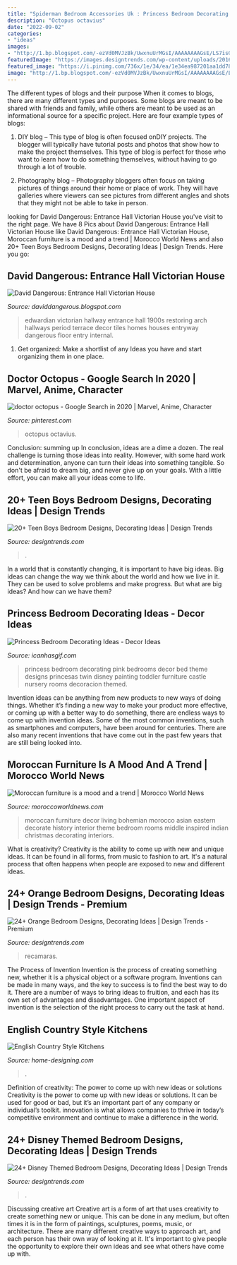```yaml
---
title: "Spiderman Bedroom Accessories Uk : Princess Bedroom Decorating Ideas"
description: "Octopus octavius"
date: "2022-09-02"
categories:
- "ideas"
images:
- "http://1.bp.blogspot.com/-ezVd0MVJzBk/UwxnuUrMGsI/AAAAAAAAGsE/LS7isGrlcI0/s1600/Hallway+victorian+house+coving.jpg"
featuredImage: "https://images.designtrends.com/wp-content/uploads/2016/03/24063858/Amazing-Teen-Boys-Bedroom-Decor.jpg"
featured_image: "https://i.pinimg.com/736x/1e/34/ea/1e34ea987201aa1dd78b013f212d2215.jpg"
image: "http://1.bp.blogspot.com/-ezVd0MVJzBk/UwxnuUrMGsI/AAAAAAAAGsE/LS7isGrlcI0/s1600/Hallway+victorian+house+coving.jpg"
---
```



The different types of blogs and their purpose
When it comes to blogs, there are many different types and purposes. Some blogs are meant to be shared with friends and family, while others are meant to be used as an informational source for a specific project. Here are four example types of blogs: 
1. DIY blog – This type of blog is often focused onDIY projects. The blogger will typically have tutorial posts and photos that show how to make the project themselves. This type of blog is perfect for those who want to learn how to do something themselves, without having to go through a lot of trouble. 

2. Photography blog – Photography bloggers often focus on taking pictures of things around their home or place of work. They will have galleries where viewers can see pictures from different angles and shots that they might not be able to take in person.

	

		
looking for David Dangerous: Entrance Hall Victorian House you've visit to the right page. We have 8 Pics about David Dangerous: Entrance Hall Victorian House like David Dangerous: Entrance Hall Victorian House, Moroccan furniture is a mood and a trend | Morocco World News and also 20+ Teen Boys Bedroom Designs, Decorating Ideas | Design Trends. Here you go:
		
    
## David Dangerous: Entrance Hall Victorian House

<img loading=lazy src="http://1.bp.blogspot.com/-ezVd0MVJzBk/UwxnuUrMGsI/AAAAAAAAGsE/LS7isGrlcI0/s1600/Hallway+victorian+house+coving.jpg" onerror="this.onerror=null;this.src='https://tse4.mm.bing.net/th?id=OIP.dK4Y0hce5PVH672debaBVAHaL2&amp;pid=15.1';" alt="David Dangerous: Entrance Hall Victorian House">

_Source: daviddangerous.blogspot.com_

>edwardian victorian hallway entrance hall 1900s restoring arch hallways period terrace decor tiles homes houses entryway dangerous floor entry internal. 

	

1. Get organized: Make a shortlist of any Ideas you have and start organizing them in one place.

    
## Doctor Octopus - Google Search In 2020 | Marvel, Anime, Character

<img loading=lazy src="https://i.pinimg.com/736x/1e/34/ea/1e34ea987201aa1dd78b013f212d2215.jpg" onerror="this.onerror=null;this.src='https://tse1.mm.bing.net/th?id=OIP.wSeclScQUbg9PYtNTCooTAHaFr&amp;pid=15.1';" alt="doctor octopus - Google Search in 2020 | Marvel, Anime, Character">

_Source: pinterest.com_

>octopus octavius. 

	

Conclusion: summing up
In conclusion, ideas are a dime a dozen. The real challenge is turning those ideas into reality. However, with some hard work and determination, anyone can turn their ideas into something tangible. So don't be afraid to dream big, and never give up on your goals. With a little effort, you can make all your ideas come to life.

    
## 20+ Teen Boys Bedroom Designs, Decorating Ideas | Design Trends

<img loading=lazy src="https://images.designtrends.com/wp-content/uploads/2016/03/24063858/Amazing-Teen-Boys-Bedroom-Decor.jpg" onerror="this.onerror=null;this.src='https://tse4.mm.bing.net/th?id=OIP.SSGS-nS0Cgrkp9K0mo-6mAHaFl&amp;pid=15.1';" alt="20+ Teen Boys Bedroom Designs, Decorating Ideas | Design Trends">

_Source: designtrends.com_

>. 

	

In a world that is constantly changing, it is important to have big ideas. Big ideas can change the way we think about the world and how we live in it. They can be used to solve problems and make progress. But what are big ideas? And how can we have them?

    
## Princess Bedroom Decorating Ideas - Decor Ideas

<img loading=lazy src="https://icanhasgif.com/wp-content/uploads/2014/10/Princess-Bedroom-Decorating-Ideas.jpg" onerror="this.onerror=null;this.src='https://tse4.mm.bing.net/th?id=OIP.4Ttao42I9MqFrCscZ-f39AHaFS&amp;pid=15.1';" alt="Princess Bedroom Decorating Ideas - Decor Ideas">

_Source: icanhasgif.com_

>princess bedroom decorating pink bedrooms decor bed theme designs princesas twin disney painting toddler furniture castle nursery rooms decoracion themed. 

	

Invention ideas can be anything from new products to new ways of doing things. Whether it’s finding a new way to make your product more effective, or coming up with a better way to do something, there are endless ways to come up with invention ideas. Some of the most common inventions, such as smartphones and computers, have been around for centuries. There are also many recent inventions that have come out in the past few years that are still being looked into.

    
## Moroccan Furniture Is A Mood And A Trend | Morocco World News

<img loading=lazy src="http://www.moroccoworldnews.com/wp-content/uploads/2011/08/moroccan-furniture.gif" onerror="this.onerror=null;this.src='https://tse4.mm.bing.net/th?id=OIP.m68BZVmPd5yYyh1lanxjZwHaEy&amp;pid=15.1';" alt="Moroccan furniture is a mood and a trend | Morocco World News">

_Source: moroccoworldnews.com_

>moroccan furniture decor living bohemian morocco asian eastern decorate history interior theme bedroom rooms middle inspired indian christmas decorating interiors. 

	

What is creativity?
Creativity is the ability to come up with new and unique ideas. It can be found in all forms, from music to fashion to art. It's a natural process that often happens when people are exposed to new and different ideas.

    
## 24+ Orange Bedroom Designs, Decorating Ideas | Design Trends - Premium

<img loading=lazy src="https://images.designtrends.com/wp-content/uploads/2016/03/09132522/Modern-orange-bedroom-design.jpg" onerror="this.onerror=null;this.src='https://tse2.mm.bing.net/th?id=OIP.hGL-6cOUKBflT5Rs3xZqtgHaE8&amp;pid=15.1';" alt="24+ Orange Bedroom Designs, Decorating Ideas | Design Trends - Premium">

_Source: designtrends.com_

>recamaras. 

	

The Process of Invention
Invention is the process of creating something new, whether it is a physical object or a software program. Inventions can be made in many ways, and the key to success is to find the best way to do it. There are a number of ways to bring ideas to fruition, and each has its own set of advantages and disadvantages. One important aspect of invention is the selection of the right process to carry out the task at hand.

    
## English Country Style Kitchens

<img loading=lazy src="http://cdn.home-designing.com/wp-content/uploads/2009/02/country-kitchens_0004_layer-6.jpg" onerror="this.onerror=null;this.src='https://tse3.mm.bing.net/th?id=OIP.qIPNyKvQZ7FEt-sMsSj_vwHaG9&amp;pid=15.1';" alt="English Country Style Kitchens">

_Source: home-designing.com_

>. 

	

Definition of creativity: The power to come up with new ideas or solutions
Creativity is the power to come up with new ideas or solutions. It can be used for good or bad, but it’s an important part of any company or individual’s toolkit. innovation is what allows companies to thrive in today’s competitive environment and continue to make a difference in the world.

    
## 24+ Disney Themed Bedroom Designs, Decorating Ideas | Design Trends

<img loading=lazy src="https://images.designtrends.com/wp-content/uploads/2016/03/22102613/Disney-Cars-Bedroom-Ideas.jpg" onerror="this.onerror=null;this.src='https://tse2.mm.bing.net/th?id=OIP.DJe8UHfkn_FMs2UPzrcIGgHaFh&amp;pid=15.1';" alt="24+ Disney Themed Bedroom Designs, Decorating Ideas | Design Trends">

_Source: designtrends.com_

>. 

	

Discussing creative art
Creative art is a form of art that uses creativity to create something new or unique. This can be done in any medium, but often times it is in the form of paintings, sculptures, poems, music, or architecture. There are many different creative ways to approach art, and each person has their own way of looking at it. It's important to give people the opportunity to explore their own ideas and see what others have come up with.

